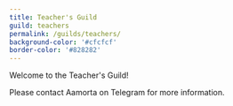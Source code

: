 ```yaml
---
title: Teacher's Guild
guild: teachers
permalink: /guilds/teachers/
background-color: '#cfcfcf'
border-color: '#828282'
---
```

Welcome to the Teacher's Guild!

Please contact Aamorta on Telegram for more information.
